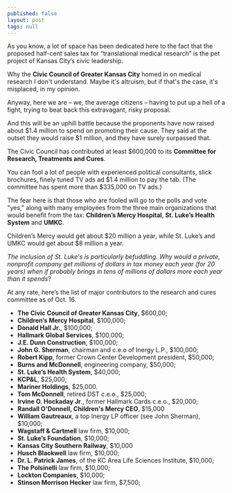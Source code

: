 ```yaml
---
published: false 
layout: post
tags: null
---
```


As you know, a lot of space has been dedicated here to the fact that the proposed half-cent sales tax for “translational medical research” is the pet project of Kansas City’s civic leadership.

Why the **Civic Council of Greater Kansas City** homed in on medical research I don't understand. Maybe it's altruism, but if that's the case, it's misplaced, in my opinion.

Anyway, here we are – we, the average citizens – having to put up a hell of a fight, trying to beat back this extravagant, risky proposal.

And this will be an uphill battle because the proponents have now raised about $1.4 million to spend on promoting their cause. They said at the outset they would raise $1 million, and they have surely surpassed that.  

The Civic Council has contributed at least $600,000 to its **Committee for Research, Treatments and Cures**.  

You can fool a lot of people with experienced political consultants, slick brochures, finely tuned TV ads ad $1.4 million to pay the tab. (The committee has spent more than $335,000 on TV ads.) 

The fear here is that those who are fooled will go to the polls and vote "yes," along with many employees from the three main organizations that would benefit from the tax: **Children’s Mercy Hospital**, **St. Luke’s Health System** and **UMKC**.

Children’s Mercy would get about $20 million a year, while St. Luke’s and UMKC would get about $8 million a year.

_The inclusion of St. Luke's is particularly befuddling. Why would a private, nonprofit company get millions of dollars in tax money each year (for 20 years) when if probably brings in tens of millions of dollars more each year than it spends_? 

At any rate, here’s the list of major contributors to the research and cures committee as of Oct. 16. 

-  **The Civic Council of Greater Kansas City**, $600,00;
-  **Children’s Mercy Hospital**, $100,000;
-  **Donald Hall Jr.**, $100,000;
-  **Hallmark Global Services**, $100,000;
-  **J.E. Dunn Construction**, $100,000;
-  **John G. Sherman**, chairman and c.e.o of Inergy L.P., $100,000;
-  **Robert Kipp**, former Crown Center Development president, $50,000;
-  **Burns and McDonnell**, engineering company, $50,000;
-  **St. Luke’s Health System**, $40,000;
-  **KCP&L**, $25,000;
-  **Mariner Holdings**, $25,000.
-  **Tom McDonnell**, retired DST c.e.o., $25,000;
-  **Irvine O. Hockaday Jr**., former Hallmark Cards c.e.o., $20,000;
-  **Randall O'Donnell, Children's Mercy CEO**, $15,000 
-  **William Gautreaux**, a top Inergy LP officer (see John Sherman), $10,000;
-  **Wagstaff & Cartmell** law firm, $10,000;
-  **St. Luke’s Foundation**, $10,000;
-  **Kansas City Southern Railway**, $10,000  
-  **Husch Blackwell** law firm, $10,000;
-  **Dr. L. Patrick James**, of the KC Area Life Sciences Institute, $10,000;
-  **The Polsinelli** law firm, $10,000;
-  **Lockton Companies**, $10,000;
-  **Stinson Morrison Hecker** law firm, $7,500;


